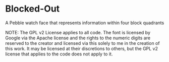 # Blocked-Out
A Pebble watch face that represents information within four block quadrants

NOTE: The GPL v2 License applies to all code. The font is licensed by Google via the Apache license and the rights to the numeric digits are reserved to the creator and licensed via this solely to me in the creation of this work. It may be licensed at their discretions to others, but the GPL v2 license that applies to the code does not apply to it.
